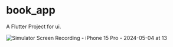 # book_app

A Flutter Project for ui.

![Simulator Screen Recording - iPhone 15 Pro - 2024-05-04 at 13](https://github.com/polatomer/book-app/assets/167870823/e943d03d-a617-46cd-8519-9701d86586a7)

